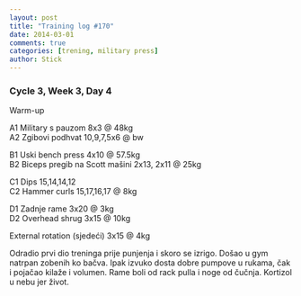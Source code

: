 ```yaml
---
layout: post
title: "Training log #170"
date: 2014-03-01
comments: true
categories: [trening, military press]
author: Stick
---
```


### Cycle 3, Week 3, Day 4  

Warm-up  

A1 Military s pauzom 8x3 @ 48kg    
A2 Zgibovi podhvat 10,9,7,5x6 @ bw  

B1 Uski bench press 4x10 @ 57.5kg   
B2 Biceps pregib na Scott mašini 2x13, 2x11 @ 25kg   

C1 Dips 15,14,14,12  
C2 Hammer curls 15,17,16,17 @ 8kg  

D1 Zadnje rame 3x20 @ 3kg  
D2 Overhead shrug 3x15 @ 10kg  

External rotation (sjedeći) 3x15 @ 4kg   

Odradio prvi dio treninga prije punjenja i skoro se izrigo. Došao u gym natrpan zobenih ko bačva. Ipak izvuko dosta dobre pumpove u rukama, čak i pojačao kilaže i volumen. Rame boli od rack pulla i noge od čučnja. Kortizol u nebu jer život.